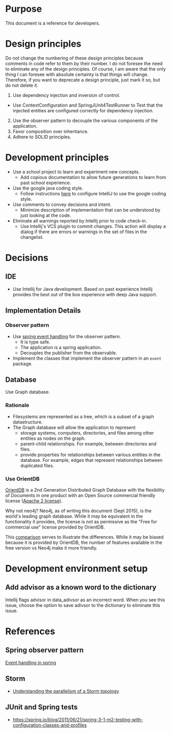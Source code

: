 # Purpose
This document is a reference for developers.

# Design principles
Do not change the numbering of these design principles because comments in code refer to them by their number. 
I do not foresee the need to eliminate any of the design principles.
Of course, I am aware that the only thing I can foresee with absolute certainty is that things will change. 
Therefore, if you want to deprecate a design principle, just mark it so, but do not delete it.

1. Use dependency injection and inversion of control.
  * Use ContextConfiguration and SpringJUnit4TestRunner to Test that the injected entities are configured correctly for 
   dependency injection.
2. Use the observer pattern to decouple the various components of the application.
3. Favor composition over inheritance.
4. Adhere to SOLID principles.

# Development principles 
* Use a school project to learn and experiment new concepts.  
  * Add copious documentation to allow future generations to learn from past school experience.
* Use the google java coding style. 
  * Follow instructions [here](google-java-coding-style) 
    to configure IntelliJ to use the google coding style. 
* Use comments to convey decisions and intent. 
  * Minimize description of implementation that can be understood by just looking at the code.
* Eliminate all warnings reported by Intellij prior to code check-in.
  * Use Intellij's VCS plugin to commit changes. This action will display a dialog if there are errors or warnings 
    in the set of files in the changelist.

# Decisions

## IDE
* Use Intellij for Java development. Based on past experience Intellij provides the best out of the box experience with deep Java support. 

## Implementation Details

### Observer pattern
* Use [spring event handling][event-handling-in-spring] for the observer pattern.
  * It is type safe.
  * The application is a spring application.
  * Decouples the publisher from the observable.
* Implement the classes that implement the observer pattern in an ```event``` package.

## Database
Use Graph database.
 
### Rationale
* Filesystems are represented as a tree, which is a subset of a graph datastructure.
* The Graph database will allow the application to represent
  * storage systems, computers, directories, and files among other entities as nodes on the graph.
  * parent-child relationships. For example, between directories and files.
  * provide properties for relationships between various entities in the database. For example, edges that represent 
relationships between duplicated files.

### Use OrientDB
[OrientDB](orientDB)  is a 2nd Generation Distributed Graph Database with the flexibility of Documents in one 
product with an Open Source commercial friendly license ([Apache 2 license](apache-2-license)). 

Why not neo4j?
Neo4j, as of writing this document (Sept 2015), is the world's leading graph database. While it may be equivalent
in the functionality it provides, the license is not as permissive as the "Free for commercial use" license provided
by OrientDB.

This [comparison](orientDB-vs-neo4j) serves to illustrate the differences. While it may be biased because it is 
provided by OrientDB, the number of features available in the free version vs Neo4j make it more friendly.

# Development environment setup
## Add advisor as a known word to the dictionary
Intellij flags advisor in data_adivsor as an incorrect word. When you see this issue, choose the option to save adivsor to the dictionary 
to eliminate this issue.
 
# References
## Spring observer pattern
[Event handling in spring][event-handling-in-spring]

## Storm
* [Understanding the parallelism of a Storm topology](http://www.michael-noll.com/blog/2012/10/16/understanding-the-parallelism-of-a-storm-topology/)

## JUnit and Spring tests
* https://spring.io/blog/2011/06/21/spring-3-1-m2-testing-with-configuration-classes-and-profiles

[event-handling-in-spring]: http://www.programmingforliving.com/2012/10/event-handling-in-spring.html
[google-java-coding-style]: https://github.com/HPI-Information-Systems/Metanome/wiki/Installing-the-google-styleguide-settings-in-intellij-and-eclipse
[orientDB]: http://orientdb.com/orientdb/
[apache-2-license]: http://www.apache.org/licenses/LICENSE-2.0.html
[orientDB-vs-neo4j]: http://orientdb.com/orientdb-vs-neo4j/
